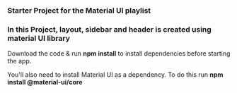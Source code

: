 ### Starter Project for the Material UI playlist

### In this Project, layout, sidebar and header is created using material UI library

Download the code & run **npm install** to install dependencies before starting the app.

You'll also need to install Material UI as a dependency. To do this run **npm install @material-ui/core**
